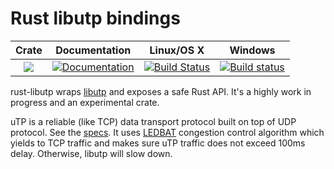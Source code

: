# Rust libutp bindings

|Crate|Documentation|Linux/OS X|Windows|
|:---:|:-----------:|:--------:|-------|
| [![](http://meritbadge.herokuapp.com/rust-libutp)](https://crates.io/crates/rust-libutp) | [![Documentation](https://docs.rs/rust-libutp/badge.svg)](https://docs.rs/rust-libutp) | [![Build Status](https://travis-ci.org/povilasb/rust-libutp.svg?branch=master)](https://travis-ci.org/povilasb/rust-libutp) | [![Build status](https://ci.appveyor.com/api/projects/status/ajw6ab26p86jdac4/branch/master?svg=true)](https://ci.appveyor.com/project/MaidSafe-QA/rust-libutp/branch/master)

rust-libutp wraps [libutp](https://github.com/bittorrent/libutp) and exposes a safe Rust API.
It's a highly work in progress and an experimental crate.

uTP is a reliable (like TCP) data transport protocol built on top of UDP protocol.
See the [specs](http://www.bittorrent.org/beps/bep_0029.html).
It uses [LEDBAT](https://tools.ietf.org/html/rfc6817) congestion control algorithm
which yields to TCP traffic and makes sure uTP traffic does not exceed 100ms
delay. Otherwise, libutp will slow down.
